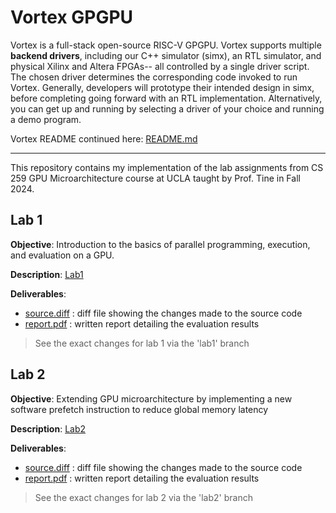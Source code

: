 # Vortex GPGPU

Vortex is a full-stack open-source RISC-V GPGPU. Vortex supports multiple **backend drivers**, including our C++ simulator (simx), an RTL simulator, and physical Xilinx and Altera FPGAs-- all controlled by a single driver script. The chosen driver determines the corresponding code invoked to run Vortex. Generally, developers will prototype their intended design in simx, before completing going forward with an RTL implementation. Alternatively, you can get up and running by selecting a driver of your choice and running a demo program.

Vortex README continued here: [README.md](./Vortex_README.md)

---

This repository contains my implementation of the lab assignments from CS 259 GPU Microarchitecture course at UCLA taught by Prof. Tine in Fall 2024.

## Lab 1

 **Objective**: Introduction to the basics of parallel programming, execution, and evaluation on a GPU.

 **Description**: [Lab1](./labs/lab1/cs259_lab1.pdf)

 **Deliverables**:
 - [source.diff](./labs/lab1/source.diff) : diff file showing the changes made to the source code
 - [report.pdf](./labs/lab1/gpu_lab1_report.pdf) :  written report detailing the evaluation results

 > See the exact changes for lab 1 via the 'lab1' branch

## Lab 2

 **Objective**:  Extending GPU microarchitecture by  implementing a new software prefetch instruction to reduce global memory latency

 **Description**: [Lab2](./labs/lab1/cs259_lab2.pdf)

 **Deliverables**:
 - [source.diff](./labs/lab2/source.diff) : diff file showing the changes made to the source code
 - [report.pdf](./labs/lab2/gpu_lab2_report.pdf) :  written report detailing the evaluation results

 > See the exact changes for lab 2 via the 'lab2' branch